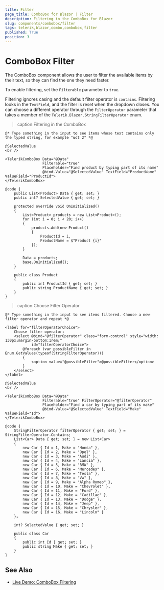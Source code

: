 ```yaml
---
title: Filter
page_title: ComboBox for Blazor | Filter
description: Filtering in the ComboBox for Blazor
slug: components/combobox/filter
tags: telerik,blazor,combo,combobox,filter
published: True
position: 3
---
```


# ComboBox Filter

The ComboBox component allows the user to filter the available items by their text, so they can find the one they need faster.

To enable filtering, set the `Filterable` parameter to `true`.

Filtering ignores casing and the default filter operator is `contains`. Filtering looks in the `TextField`, and the filter is reset when the dropdown closes. You can choose a different operator through the `FilterOperator` parameter that takes a member of the `Telerik.Blazor.StringFilterOperator` enum.

>caption Filtering in the ComboBox

````CSHTML
@* Type something in the input to see items whose text contains only the typed string, for example "uct 2" *@

@SelectedValue
<br />

<TelerikComboBox Data="@Data"
                 Filterable="true"
                 Placeholder="Find product by typing part of its name"
                 @bind-Value="@SelectedValue" TextField="ProductName" ValueField="ProductId">
</TelerikComboBox>

@code {
    public List<Product> Data { get; set; }
    public int? SelectedValue { get; set; }

    protected override void OnInitialized()
    {
        List<Product> products = new List<Product>();
        for (int i = 0; i < 20; i++)
        {
            products.Add(new Product()
            {
                ProductId = i,
                ProductName = $"Product {i}"
            });
        }

        Data = products;
        base.OnInitialized();
    }

    public class Product
    {
        public int ProductId { get; set; }
        public string ProductName { get; set; }
    }
}
````

>caption Choose Filter Operator

````CSHTML
@* Type something in the input to see items filtered. Choose a new filter operator and repeat *@

<label for="filterOperatorChoice">
    Choose filter operator:
    <select @bind="@filterOperator" class="form-control" style="width: 130px;margin-bottom:1rem;"
            id="filterOperatorChoice">
        @foreach (var possibleFilter in Enum.GetValues(typeof(StringFilterOperator)))
        {
            <option value="@possibleFilter">@possibleFilter</option>
        }
    </select>
</label>

@SelectedValue
<br />

<TelerikComboBox Data="@Data"
                 Filterable="true" FilterOperator="@filterOperator"
                 Placeholder="Find a car by typing part of its make"
                 @bind-Value="@SelectedValue" TextField="Make" ValueField="Id">
</TelerikComboBox>

@code {
    StringFilterOperator filterOperator { get; set; } = StringFilterOperator.Contains;
    List<Car> Data { get; set; } = new List<Car>
    {
        new Car { Id = 1, Make = "Honda" },
        new Car { Id = 2, Make = "Opel" },
        new Car { Id = 3, Make = "Audi" },
        new Car { Id = 4, Make = "Lancia" },
        new Car { Id = 5, Make = "BMW" },
        new Car { Id = 6, Make = "Mercedes" },
        new Car { Id = 7, Make = "Tesla" },
        new Car { Id = 8, Make = "Vw" },
        new Car { Id = 9, Make = "Alpha Romeo" },
        new Car { Id = 10, Make = "Chevrolet" },
        new Car { Id = 11, Make = "Ford" },
        new Car { Id = 12, Make = "Cadillac" },
        new Car { Id = 13, Make = "Dodge" },
        new Car { Id = 14, Make = "Jeep" },
        new Car { Id = 15, Make = "Chrysler" },
        new Car { Id = 16, Make = "Lincoln" }
    };

    int? SelectedValue { get; set; }

    public class Car
    {
        public int Id { get; set; }
        public string Make { get; set; }
    }
}
````


## See Also

  * [Live Demo: ComboBox Filtering](https://demos.telerik.com/blazor-ui/combobox/filtering)
   
  
